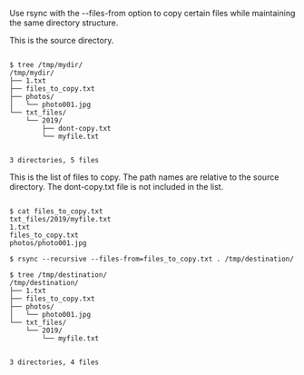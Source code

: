<p>Use rsync with the --files-from option to copy certain files while maintaining the same directory structure.</p>

<p>This is the source directory.</p>

<code name="bash">
$ tree /tmp/mydir/
/tmp/mydir/
├── 1.txt
├── files_to_copy.txt
├── photos/
│   └── photo001.jpg
└── txt_files/
    └── 2019/
        ├── dont-copy.txt
        └── myfile.txt

3 directories, 5 files
</code>

<p>This is the list of files to copy. The path names are relative to the source directory. The dont-copy.txt file is not included in the list.</p>

<code name="bash">
$ cat files_to_copy.txt
txt_files/2019/myfile.txt
1.txt
files_to_copy.txt
photos/photo001.jpg
</code>

<code name="bash">
$ rsync --recursive --files-from=files_to_copy.txt . /tmp/destination/
</code>

<code name="bash">
$ tree /tmp/destination/
/tmp/destination/
├── 1.txt
├── files_to_copy.txt
├── photos/
│   └── photo001.jpg
└── txt_files/
    └── 2019/
        └── myfile.txt

3 directories, 4 files
</code>
